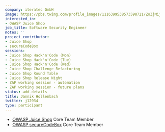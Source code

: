 ```yaml
---
company: iteratec GmbH
image: https://pbs.twimg.com/profile_images/1116399538573598721/ZoZjMijm_400x400.jpg
interested_in:
- OWASP Juice Shop
job_title: Software Security Engineer
notes: ''
project_contributor:
- Juice Shop
- secureCodeBox
sessions:
- Juice Shop Hack'n'Code (Mon)
- Juice Shop Hack'n'Code (Tue)
- Juice Shop Hack'n'Code (Wed)
- Juice Shop Challenge Refactoring
- Juice Shop Round Table
- Juice Shop Release Night
- ZAP working session - automation
- ZAP working session - future plans
status: add-details
title: Jannik Hollenbach
twitter: j12934
type: participant
---
```


- [OWASP Juice Shop](https://www.owasp.org/index.php/OWASP_Juice_Shop_Project) Core Team Member
- [OWASP secureCodeBox](https://github.com/secureCodeBox/secureCodeBox) Core Team Member